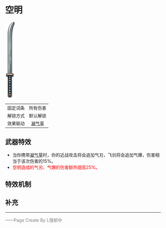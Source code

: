 # 空明
![空明](../Img/Texture2D_Sword/空明.png)

|||
|:----:|:----:|
|固定词条|所有伤害|
|解锁方式|默认解锁|
|效果联动|[凝气草](../Potions/Potion_GatherKiWeed.md)|


## 武器特效
- 当你携带[凝气草](../Potions/Potion_GatherKiWeed.md)时，你的近战攻击将会追加气刃，飞剑将会追加气爆，伤害相当于该次伤害的15%。
- <font color=red>空明造成的气刃、气爆的伤害额外提高25%。</font>

## 特效机制

## 补充

---

<font color=grey>——Page Create By L慢郎中</font>
